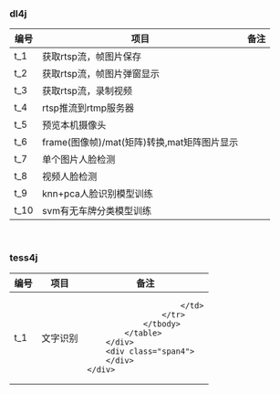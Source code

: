 <div class="container">
	<div class="row">
		<div class="span4">
			<h3>
				dl4j
			</h3>
			<table class="table table-condensed table-hover">
				<thead>
					<tr>
						<th>
							<span>编号</span>
						</th>
						<th>
							<span>项目</span>
						</th>
						<th>
							<span>备注</span>
						</th>
					</tr>
				</thead>
				<tbody>
					<tr>
						<td>
							t_1
						</td>
						<td>
							<span>获取rtsp流，帧图片保存</span>
						</td>
						<td>
						</td>
					</tr>
					<tr class="success">
						<td>
							t_2
						</td>
						<td>
							获取rtsp流，帧图片弹窗显示
						</td>
						<td>
						</td>
					</tr>
					<tr class="error">
						<td>
							t_3
						</td>
						<td>
							获取rtsp流，录制视频
						</td>
						<td>
						</td>
					</tr>
					<tr class="warning">
						<td>
							t_4
						</td>
						<td>
							rtsp推流到rtmp服务器
						</td>
						<td>
						</td>
					</tr>
					<tr class="info">
						<td>
							t_5
						</td>
						<td>
							预览本机摄像头
						</td>
						<td>
						</td>
					</tr>
					<tr>
						<td>
							t_6
						</td>
						<td>
							<span>frame(图像帧)/mat(矩阵)转换,mat矩阵图片显示</span>
						</td>
						<td>
						</td>
					</tr>
					<tr>
						<td>
							t_7
						</td>
						<td>
							<span>单个图片人脸检测</span>
						</td>
						<td>
						</td>
					</tr>
					<tr>
						<td>
							t_8
						</td>
						<td>
							<span>视频人脸检测</span>
						</td>
						<td>
						</td>
					</tr>
					<tr>
						<td>
							t_9
						</td>
						<td>
							<span>knn+pca人脸识别模型训练</span>
						</td>
						<td>
						</td>
					</tr>
					<tr>
						<td>
							t_10
						</td>
						<td>
							<span>svm有无车牌分类模型训练</span>
						</td>
						<td>
						</td>
					</tr>
				</tbody>
			</table>
		</div> &nbsp;&nbsp;&nbsp;&nbsp;&nbsp;&nbsp;&nbsp;
		<div class="span4">
			<h3>
				tess4j
			</h3>
			<table class="table">
				<thead>
					<tr>
						<th>
							编号
						</th>
						<th>
							项目
						</th>
						<th>
							备注
						</th>
					</tr>
				</thead>
				<tbody>
					<tr>
						<td>
							t_1
						</td>
						<td>
							文字识别
						</td>
						<td>
						
						</td>
					</tr>
				</tbody>
			</table>
		</div>
		<div class="span4">
		</div>
	</div>
</div>